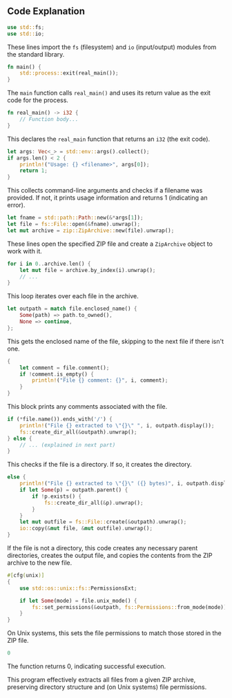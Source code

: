 

## Code Explanation

```rust
use std::fs;
use std::io;
```
These lines import the `fs` (filesystem) and `io` (input/output) modules from the standard library.

```rust
fn main() {
    std::process::exit(real_main());
}
```
The `main` function calls `real_main()` and uses its return value as the exit code for the process.

```rust
fn real_main() -> i32 {
    // Function body...
}
```
This declares the `real_main` function that returns an `i32` (the exit code).

```rust
let args: Vec<_> = std::env::args().collect();
if args.len() < 2 {
    println!("Usage: {} <filename>", args[0]);
    return 1;
}
```
This collects command-line arguments and checks if a filename was provided. If not, it prints usage information and returns 1 (indicating an error).

```rust
let fname = std::path::Path::new(&*args[1]);
let file = fs::File::open(&fname).unwrap();
let mut archive = zip::ZipArchive::new(file).unwrap();
```
These lines open the specified ZIP file and create a `ZipArchive` object to work with it.

```rust
for i in 0..archive.len() {
    let mut file = archive.by_index(i).unwrap();
    // ...
}
```
This loop iterates over each file in the archive.

```rust
let outpath = match file.enclosed_name() {
    Some(path) => path.to_owned(),
    None => continue,
};
```
This gets the enclosed name of the file, skipping to the next file if there isn't one.

```rust
{
    let comment = file.comment();
    if !comment.is_empty() {
        println!("File {} comment: {}", i, comment);
    }
}
```
This block prints any comments associated with the file.

```rust
if (*file.name()).ends_with('/') {
    println!("File {} extracted to \"{}\" ", i, outpath.display());
    fs::create_dir_all(&outpath).unwrap();
} else {
    // ... (explained in next part)
}
```
This checks if the file is a directory. If so, it creates the directory.

```rust
else {
    println!("File {} extracted to \"{}\" ({} bytes)", i, outpath.display(), file.size());
    if let Some(p) = outpath.parent() {
        if !p.exists() {
            fs::create_dir_all(&p).unwrap();
        }
    }
    let mut outfile = fs::File::create(&outpath).unwrap();
    io::copy(&mut file, &mut outfile).unwrap();
}
```
If the file is not a directory, this code creates any necessary parent directories, creates the output file, and copies the contents from the ZIP archive to the new file.

```rust
#[cfg(unix)]
{
    use std::os::unix::fs::PermissionsExt;

    if let Some(mode) = file.unix_mode() {
        fs::set_permissions(&outpath, fs::Permissions::from_mode(mode)).unwrap();
    }
}
```
On Unix systems, this sets the file permissions to match those stored in the ZIP file.

```rust
0
```
The function returns 0, indicating successful execution.

This program effectively extracts all files from a given ZIP archive, preserving directory structure and (on Unix systems) file permissions.